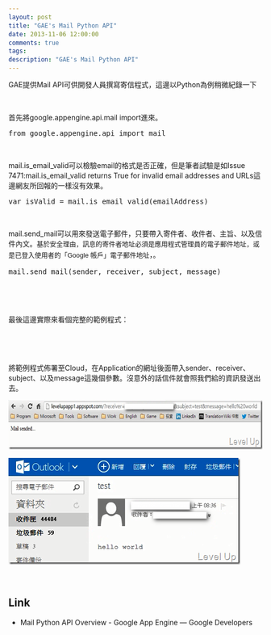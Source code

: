 ```yaml
---
layout: post
title: "GAE's Mail Python API"
date: 2013-11-06 12:00:00
comments: true
tags: 
description: "GAE's Mail Python API"
---
```

<p>
	GAE提供Mail API可供開發人員撰寫寄信程式，這邊以Python為例稍微紀錄一下</p>
<p>
	 </p>
<p>
	首先將google.appengine.api.mail import進來。</p>
<div class="wlWriterSmartContent" id="scid:812469c5-0cb0-4c63-8c15-c81123a09de7:d11dfd26-9e2e-477c-acb4-6b9e72781cea" style="float: none; padding-bottom: 0px; padding-top: 0px; padding-left: 0px; margin: 0px; display: inline; padding-right: 0px">
	<pre class="py" name="code">
from google.appengine.api import mail</pre>
</div>
<p>
	 </p>
<p>
	mail.is_email_valid可以檢驗email的格式是否正確，但是筆者試驗是如Issue 7471:mail.is_email_valid returns True for invalid email addresses and URLs這邊網友所回報的一樣沒有效果。</p>
<div class="wlWriterSmartContent" id="scid:812469c5-0cb0-4c63-8c15-c81123a09de7:a3a955f4-22f8-43f3-b8f7-aaeac605918e" style="float: none; padding-bottom: 0px; padding-top: 0px; padding-left: 0px; margin: 0px; display: inline; padding-right: 0px">
	<pre class="py" name="code">
var isValid = mail.is_email_valid(emailAddress)</pre>
</div>
<p>
	 </p>
<p>
	mail.send_mail可以用來發送電子郵件，只要帶入寄件者、收件者、主旨、以及信件內文。<span style="font-family: Arial, sans-serif; font-size: 13px; line-height: 21px;">基於安全理由，訊息的寄件者地址必須是應用程式管理員的電子郵件地址，或是已登入使用者的「Google 帳戶」電子郵件地址</span>，。</p>
<div class="wlWriterSmartContent" id="scid:812469c5-0cb0-4c63-8c15-c81123a09de7:54965a7d-8b82-4e35-bf7d-6b90b5cf6d28" style="float: none; padding-bottom: 0px; padding-top: 0px; padding-left: 0px; margin: 0px; display: inline; padding-right: 0px">
	<pre class="py" name="code">
mail.send_mail(sender, receiver, subject, message)</pre>
</div>
<p>
	 </p>
<p>
	 </p>
<p>
	最後這邊實際來看個完整的範例程式：</p>
<p><script src="\images\posts\60a233e2-1b42-436c-a55d-64a0b5f70f65\6130066.js"></script>
	 </p>
<p>
	 </p>
<p>
	將範例程式佈署至Cloud，在Application的網址後面帶入sender、receiver、subject、以及message這幾個參數。沒意外的話信件就會照我們給的資訊發送出去。</p>
<p>
	<img alt="image" border="0" height="98" src="\images\posts\60a233e2-1b42-436c-a55d-64a0b5f70f65\image_thumb_1.png" style="border-top: 0px; border-right: 0px; border-bottom: 0px; border-left: 0px" width="644" /></p>
<p>
	<img alt="image" border="0" height="211" src="\images\posts\60a233e2-1b42-436c-a55d-64a0b5f70f65\image_thumb_2.png" style="border-top: 0px; border-right: 0px; border-bottom: 0px; border-left: 0px" width="460" /></p>
<p>
	 </p>
<h2>
	Link</h2>
<ul>
	<li>
		Mail Python API Overview - Google App Engine — Google Developers</li>
</ul>
